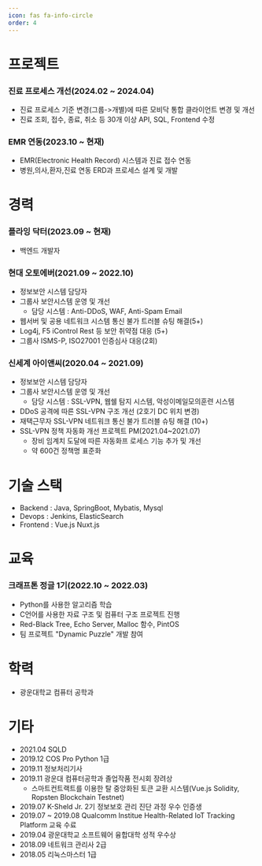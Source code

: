 ```yaml
---
icon: fas fa-info-circle
order: 4
---
```


> 


# 프로젝트 
### 진료 프로세스 개선(2024.02 ~ 2024.04)
- 진료 프로세스 기준 변경(그룹->개별)에 따른 모비닥 통합 클라이언트 변경 및 개선
- 진료 조회, 접수, 종료, 취소 등 30개 이상 API, SQL,  Frontend 수정


### EMR 연동(2023.10 ~ 현재)
- EMR(Electronic Health Record) 시스템과 진료 접수 연동
- 병원,의사,환자,진료 연동 ERD과 프로세스 설계 및 개발


# 경력

### 플라잉 닥터(2023.09 ~ 현재)
- 백엔드 개발자


### 현대 오토에버(2021.09 ~ 2022.10)
- 정보보안 시스템 담당자
- 그룹사 보안시스템 운영 및 개선
  - 담당 시스템 : Anti-DDoS, WAF, Anti-Spam Email
- 웹서버 및 공용 네트워크 시스템 통신 불가 트러블 슈팅 해결(5+)
-  Log4j, F5 iControl Rest 등 보안 취약점 대응 (5+)
- 그룹사 ISMS-P, ISO27001 인증심사 대응(2회)

### 신세계 아이앤씨(2020.04 ~ 2021.09)
- 정보보안 시스템 담당자
- 그룹사 보안시스템 운영 및 개선
  - 담당 시스템 : SSL-VPN, 웹쉘 탐지 시스템, 악성이메일모의훈련 시스템
- DDoS 공격에 따른 SSL-VPN 구조 개선 (2호기 DC 위치 변경)
- 재택근무자 SSL-VPN 네트워크 통신 불가 트러블 슈팅 해결 (10+)
- SSL-VPN 정책 자동화 개선 프로젝트 PM(2021.04~2021.07)
  - 장비 임계치 도달에 따른 자동화프 로세스 기능 추가 및 개선
  - 약 600건 정책명 표준화

# 기술 스택
- Backend : Java, SpringBoot, Mybatis, Mysql
- Devops : Jenkins, ElasticSearch
- Frontend : Vue.js Nuxt.js
  

# 교육
### 크래프톤 정글 1기(2022.10 ~ 2022.03)
- Python를 사용한 알고리즘 학습
-  C언어를 사용한 자료 구조 및 컴퓨터 구조 프로젝트 진행
  - Red-Black Tree, Echo Server, Malloc 함수, PintOS  
-  팀 프로젝트 "Dynamic Puzzle" 개발 참여


# 학력
- 광운대학교 컴퓨터 공학과

# 기타
- 2021.04 SQLD
- 2019.12 COS Pro Python 1급
- 2019.11 정보처리기사
- 2019.11 광운대 컴퓨터공학과 졸업작품 전시회 장려상
  - 스마트컨트랙트를 이용한 탈 중앙화된 토큰 교환 시스템(Vue.js Solidity, Ropsten Blockchain Testnet)
- 2019.07 K-Sheld Jr. 2기 정보보호 관리 진단 과정 우수 인증생
- 2019.07 ~ 2019.08 Qualcomm Institue Health-Related IoT Tracking Platform 교육 수료
- 2019.04 광운대학교 소프트웨어 융합대학 성적 우수상
- 2018.09 네트워크 관리사 2급
- 2018.05 리눅스마스터 1급
